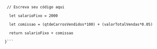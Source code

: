 ```function calculaSalario(qtdeCarrosVendidos, valorTotalVendas) {
 // Escreva seu código aqui

  let salarioFixo = 2000
  
  let comissao = (qtdeCarrosVendidos*100) + (valorTotalVendas*0.05)
  
  return salarioFixo + comissao
  
}```